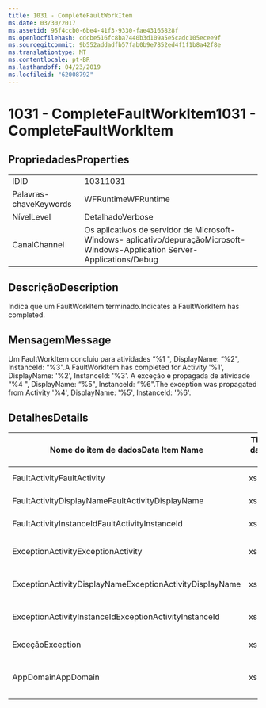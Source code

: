 ```yaml
---
title: 1031 - CompleteFaultWorkItem
ms.date: 03/30/2017
ms.assetid: 95f4ccb0-6be4-41f3-9330-fae43165828f
ms.openlocfilehash: cdcbe516fc8ba7440b3d109a5e5cadc105ecee9f
ms.sourcegitcommit: 9b552addadfb57fab0b9e7852ed4f1f1b8a42f8e
ms.translationtype: MT
ms.contentlocale: pt-BR
ms.lasthandoff: 04/23/2019
ms.locfileid: "62008792"
---
```

# <a name="1031---completefaultworkitem"></a><span data-ttu-id="3f9b2-102">1031 - CompleteFaultWorkItem</span><span class="sxs-lookup"><span data-stu-id="3f9b2-102">1031 - CompleteFaultWorkItem</span></span>
## <a name="properties"></a><span data-ttu-id="3f9b2-103">Propriedades</span><span class="sxs-lookup"><span data-stu-id="3f9b2-103">Properties</span></span>  
  
|||  
|-|-|  
|<span data-ttu-id="3f9b2-104">ID</span><span class="sxs-lookup"><span data-stu-id="3f9b2-104">ID</span></span>|<span data-ttu-id="3f9b2-105">1031</span><span class="sxs-lookup"><span data-stu-id="3f9b2-105">1031</span></span>|  
|<span data-ttu-id="3f9b2-106">Palavras-chave</span><span class="sxs-lookup"><span data-stu-id="3f9b2-106">Keywords</span></span>|<span data-ttu-id="3f9b2-107">WFRuntime</span><span class="sxs-lookup"><span data-stu-id="3f9b2-107">WFRuntime</span></span>|  
|<span data-ttu-id="3f9b2-108">Nível</span><span class="sxs-lookup"><span data-stu-id="3f9b2-108">Level</span></span>|<span data-ttu-id="3f9b2-109">Detalhado</span><span class="sxs-lookup"><span data-stu-id="3f9b2-109">Verbose</span></span>|  
|<span data-ttu-id="3f9b2-110">Canal</span><span class="sxs-lookup"><span data-stu-id="3f9b2-110">Channel</span></span>|<span data-ttu-id="3f9b2-111">Os aplicativos de servidor de Microsoft-Windows- aplicativo/depuração</span><span class="sxs-lookup"><span data-stu-id="3f9b2-111">Microsoft-Windows-Application Server-Applications/Debug</span></span>|  
  
## <a name="description"></a><span data-ttu-id="3f9b2-112">Descrição</span><span class="sxs-lookup"><span data-stu-id="3f9b2-112">Description</span></span>  
 <span data-ttu-id="3f9b2-113">Indica que um FaultWorkItem terminado.</span><span class="sxs-lookup"><span data-stu-id="3f9b2-113">Indicates a FaultWorkItem has completed.</span></span>  
  
## <a name="message"></a><span data-ttu-id="3f9b2-114">Mensagem</span><span class="sxs-lookup"><span data-stu-id="3f9b2-114">Message</span></span>  
 <span data-ttu-id="3f9b2-115">Um FaultWorkItem concluiu para atividades “%1 ", DisplayName: “%2", InstanceId: “%3".</span><span class="sxs-lookup"><span data-stu-id="3f9b2-115">A FaultWorkItem has completed for Activity '%1', DisplayName: '%2', InstanceId: '%3'.</span></span> <span data-ttu-id="3f9b2-116">A exceção é propagada de atividade “%4 ", DisplayName: “%5", InstanceId: “%6".</span><span class="sxs-lookup"><span data-stu-id="3f9b2-116">The exception was propagated from Activity '%4', DisplayName: '%5', InstanceId: '%6'.</span></span>  
  
## <a name="details"></a><span data-ttu-id="3f9b2-117">Detalhes</span><span class="sxs-lookup"><span data-stu-id="3f9b2-117">Details</span></span>  
  
|<span data-ttu-id="3f9b2-118">Nome do item de dados</span><span class="sxs-lookup"><span data-stu-id="3f9b2-118">Data Item Name</span></span>|<span data-ttu-id="3f9b2-119">Tipo de item de dados</span><span class="sxs-lookup"><span data-stu-id="3f9b2-119">Data Item Type</span></span>|<span data-ttu-id="3f9b2-120">Descrição</span><span class="sxs-lookup"><span data-stu-id="3f9b2-120">Description</span></span>|  
|--------------------|--------------------|-----------------|  
|<span data-ttu-id="3f9b2-121">FaultActivity</span><span class="sxs-lookup"><span data-stu-id="3f9b2-121">FaultActivity</span></span>|<span data-ttu-id="3f9b2-122">xs:string</span><span class="sxs-lookup"><span data-stu-id="3f9b2-122">xs:string</span></span>|<span data-ttu-id="3f9b2-123">O nome do tipo de atividade de falha.</span><span class="sxs-lookup"><span data-stu-id="3f9b2-123">The type name of the fault activity.</span></span>|  
|<span data-ttu-id="3f9b2-124">FaultActivityDisplayName</span><span class="sxs-lookup"><span data-stu-id="3f9b2-124">FaultActivityDisplayName</span></span>|<span data-ttu-id="3f9b2-125">xs:string</span><span class="sxs-lookup"><span data-stu-id="3f9b2-125">xs:string</span></span>|<span data-ttu-id="3f9b2-126">O nome para exibição de atividade de falha.</span><span class="sxs-lookup"><span data-stu-id="3f9b2-126">The display name of the fault activity.</span></span>|  
|<span data-ttu-id="3f9b2-127">FaultActivityInstanceId</span><span class="sxs-lookup"><span data-stu-id="3f9b2-127">FaultActivityInstanceId</span></span>|<span data-ttu-id="3f9b2-128">xs:string</span><span class="sxs-lookup"><span data-stu-id="3f9b2-128">xs:string</span></span>|<span data-ttu-id="3f9b2-129">A identificação de instância de atividade de falha.</span><span class="sxs-lookup"><span data-stu-id="3f9b2-129">The instance id of the fault activity.</span></span>|  
|<span data-ttu-id="3f9b2-130">ExceptionActivity</span><span class="sxs-lookup"><span data-stu-id="3f9b2-130">ExceptionActivity</span></span>|<span data-ttu-id="3f9b2-131">xs:string</span><span class="sxs-lookup"><span data-stu-id="3f9b2-131">xs:string</span></span>|<span data-ttu-id="3f9b2-132">O nome do tipo de atividade que apresentou a exceção.</span><span class="sxs-lookup"><span data-stu-id="3f9b2-132">The type name of the activity that threw the exception.</span></span>|  
|<span data-ttu-id="3f9b2-133">ExceptionActivityDisplayName</span><span class="sxs-lookup"><span data-stu-id="3f9b2-133">ExceptionActivityDisplayName</span></span>|<span data-ttu-id="3f9b2-134">xs:string</span><span class="sxs-lookup"><span data-stu-id="3f9b2-134">xs:string</span></span>|<span data-ttu-id="3f9b2-135">O nome para exibição de atividade que apresentou a exceção.</span><span class="sxs-lookup"><span data-stu-id="3f9b2-135">The display name of the activity that threw the exception.</span></span>|  
|<span data-ttu-id="3f9b2-136">ExceptionActivityInstanceId</span><span class="sxs-lookup"><span data-stu-id="3f9b2-136">ExceptionActivityInstanceId</span></span>|<span data-ttu-id="3f9b2-137">xs:string</span><span class="sxs-lookup"><span data-stu-id="3f9b2-137">xs:string</span></span>|<span data-ttu-id="3f9b2-138">A identificação de instância de atividade que apresentou a exceção.</span><span class="sxs-lookup"><span data-stu-id="3f9b2-138">The instance id of the activity that threw the exception.</span></span>|  
|<span data-ttu-id="3f9b2-139">Exceção</span><span class="sxs-lookup"><span data-stu-id="3f9b2-139">Exception</span></span>|<span data-ttu-id="3f9b2-140">xs:string</span><span class="sxs-lookup"><span data-stu-id="3f9b2-140">xs:string</span></span>|<span data-ttu-id="3f9b2-141">Os detalhes de exceção para a exceção</span><span class="sxs-lookup"><span data-stu-id="3f9b2-141">The exception details for the exception</span></span>|  
|<span data-ttu-id="3f9b2-142">AppDomain</span><span class="sxs-lookup"><span data-stu-id="3f9b2-142">AppDomain</span></span>|<span data-ttu-id="3f9b2-143">xs:string</span><span class="sxs-lookup"><span data-stu-id="3f9b2-143">xs:string</span></span>|<span data-ttu-id="3f9b2-144">A cadeia de caracteres retornada por AppDomain.CurrentDomain.FriendlyName.</span><span class="sxs-lookup"><span data-stu-id="3f9b2-144">The string returned by AppDomain.CurrentDomain.FriendlyName.</span></span>|
